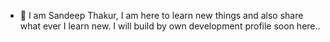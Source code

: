 - 👋 I am Sandeep Thakur, I am here to learn new things and also share what ever I learn new.
I will build by own development profile soon here..
